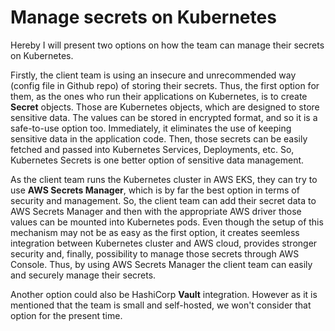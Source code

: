 # Manage secrets on Kubernetes

Hereby I will present two options on how the team can manage their secrets on Kubernetes.

Firstly, the client team is using an insecure and unrecommended way (config file in Github repo) of storing their secrets. Thus, the first option for them, as the ones who run their applications on Kubernetes, is to create **Secret** objects. Those are Kubernetes objects, which are designed to store sensitive data. The values can be stored in encrypted format, and so it is a safe-to-use option too. Immediately, it eliminates the use of keeping sensitive data in the application code. Then, those secrets can be easily fetched and passed into Kubernetes Services, Deployments, etc. So, Kubernetes Secrets is one better option of sensitive data management.

As the client team runs the Kubernetes cluster in AWS EKS, they can try to use **AWS Secrets Manager**, which is by far the best option in terms of security and management. So, the client team can add their secret data to AWS Secrets Manager and then with the appropriate AWS driver those values can be mounted into Kubernetes pods. Even though the setup of this mechanism may not be as easy as the first option, it creates seemless integration between Kubernetes cluster and AWS cloud, provides stronger security and, finally, possibility to manage those secrets through AWS Console. Thus, by using AWS Secrets Manager the client team can easily and securely manage their secrets.

Another option could also be HashiCorp **Vault** integration. However as it is mentioned that the team is small and self-hosted, we won't consider that option for the present time.